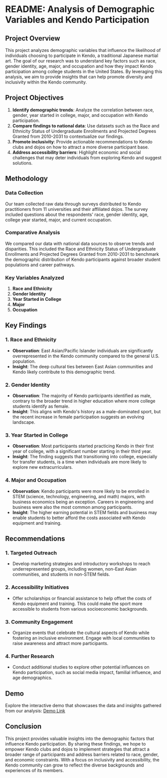 # README: Analysis of Demographic Variables and Kendo Participation

## Project Overview

This project analyzes demographic variables that influence the likelihood of individuals choosing to participate in Kendo, a traditional Japanese martial art. The goal of our research was to understand key factors such as race, gender identity, age, major, and occupation and how they impact Kendo participation among college students in the United States. By leveraging this analysis, we aim to provide insights that can help promote diversity and inclusivity within the Kendo community.

## Project Objectives

1. **Identify demographic trends**: Analyze the correlation between race, gender, year started in college, major, and occupation with Kendo participation.
2. **Compare findings to national data**: Use datasets such as the Race and Ethnicity Status of Undergraduate Enrollments and Projected Degrees Granted from 2010-2031 to contextualize our findings.
3. **Promote inclusivity**: Provide actionable recommendations to Kendo clubs and dojos on how to attract a more diverse participant base.
4. **Address accessibility barriers**: Highlight economic and social challenges that may deter individuals from exploring Kendo and suggest solutions.

## Methodology

### Data Collection
Our team collected raw data through surveys distributed to Kendo practitioners from 11 universities and their affiliated dojos. The survey included questions about the respondents' race, gender identity, age, college year started, major, and current occupation.

### Comparative Analysis
We compared our data with national data sources to observe trends and disparities. This included the Race and Ethnicity Status of Undergraduate Enrollments and Projected Degrees Granted from 2010-2031 to benchmark the demographic distribution of Kendo participants against broader student populations and career pathways.

### Key Variables Analyzed
1. **Race and Ethnicity**
2. **Gender Identity**
3. **Year Started in College**
4. **Major**
5. **Occupation**

## Key Findings

### 1. Race and Ethnicity
- **Observation**: East Asian/Pacific Islander individuals are significantly overrepresented in the Kendo community compared to the general U.S. population.
- **Insight**: The deep cultural ties between East Asian communities and Kendo likely contribute to this demographic trend.

### 2. Gender Identity
- **Observation**: The majority of Kendo participants identified as male, contrary to the broader trend in higher education where more college students identify as female.
- **Insight**: This aligns with Kendo's history as a male-dominated sport, but the recent increase in female participation suggests an evolving landscape.

### 3. Year Started in College
- **Observation**: Most participants started practicing Kendo in their first year of college, with a significant number starting in their third year.
- **Insight**: The finding suggests that transitioning into college, especially for transfer students, is a time when individuals are more likely to explore new extracurriculars.

### 4. Major and Occupation
- **Observation**: Kendo participants were more likely to be enrolled in STEM (science, technology, engineering, and math) majors, with business economics being an exception. Careers in engineering and business were also the most common among participants.
- **Insight**: The higher earning potential in STEM fields and business may enable students to better afford the costs associated with Kendo equipment and training.

## Recommendations

### 1. **Targeted Outreach**
- Develop marketing strategies and introductory workshops to reach underrepresented groups, including women, non-East Asian communities, and students in non-STEM fields.

### 2. **Accessibility Initiatives**
- Offer scholarships or financial assistance to help offset the costs of Kendo equipment and training. This could make the sport more accessible to students from various socioeconomic backgrounds.

### 3. **Community Engagement**
- Organize events that celebrate the cultural aspects of Kendo while fostering an inclusive environment. Engage with local communities to raise awareness and attract more participants.

### 4. **Further Research**
- Conduct additional studies to explore other potential influences on Kendo participation, such as social media impact, familial influence, and age demographics.

## Demo

Explore the interactive demo that showcases the data and insights gathered from our analysis: [Demo Link](https://drive.google.com/file/d/1JhVhYomA2eCVoZ-sDPeB9Zklc8Fx9oHJ/view?usp=sharing)

## Conclusion

This project provides valuable insights into the demographic factors that influence Kendo participation. By sharing these findings, we hope to empower Kendo clubs and dojos to implement strategies that attract a broader range of participants and address barriers related to race, gender, and economic constraints. With a focus on inclusivity and accessibility, the Kendo community can grow to reflect the diverse backgrounds and experiences of its members.
